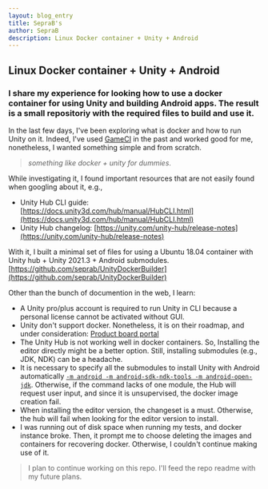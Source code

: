 ```yaml
---
layout: blog_entry
title: SepraB's
author: SepraB
description: Linux Docker container + Unity + Android
---
```

## Linux Docker container + Unity + Android
### I share my experience for looking how to use a docker container for using Unity and building Android apps. The result is a small repositoriy with the required files to build and use it.

In the last few days, I've been exploring what is docker and how to run Unity on it. Indeed, I've used [GameCI](https://github.com/game-ci/docker) in the past and worked good for me, nonetheless, I wanted something simple and from scratch. 
> *something like docker + unity for dummies*.

While investigating it, I found important resources that are not easily found when googling about it, e.g.,

- Unity Hub CLI guide: [https://docs.unity3d.com/hub/manual/HubCLI.html](https://docs.unity3d.com/hub/manual/HubCLI.html)
- Unity Hub changelog: [https://unity.com/unity-hub/release-notes](https://unity.com/unity-hub/release-notes)

With it, I built a minimal set of files for using a Ubuntu 18.04 container with Unity hub + Unity 2021.3 + Android submodules. [https://github.com/seprab/UnityDockerBuilder](https://github.com/seprab/UnityDockerBuilder)

Other than the bunch of documention in the web, I learn:
- A Unity pro/plus account is required to run Unity in CLI because a personal license cannot be activated without GUI.
- Unity don't support docker. Nonetheless, it is on their roadmap, and under consideration: [Product board portal](https://portal.productboard.com/gupat5mdsl4luvs35fqy5vlq/tabs/50-desktop)
- The Unity Hub is not working well in docker containers. So, Installing the editor directly might be a better option. Still, installing submodules (e.g., JDK, NDK) can be a headache.
- It is necessary to specify all the submodules to install Unity with Android automatically [`-m android -m android-sdk-ndk-tools -m android-open-jdk`](https://github.com/seprab/UnityDockerBuilder/blob/a4725a6fcb730817ea549914852435dc58ac5851/image-setup.sh#L32). Otherwise, if the command lacks of one module, the Hub will request user input, and since it is unsupervised, the docker image creation fail.
- When installing the editor version, the changeset is a must. Otherwise, the hub will fail when looking for the editor version to install.
- I was running out of disk space when running my tests, and docker instance broke. Then, it prompt me to choose deleting the images and containers for recovering docker. Otherwise, I couldn't continue making use of it.

> I plan to continue working on this repo. I'll feed the repo readme with my future plans.